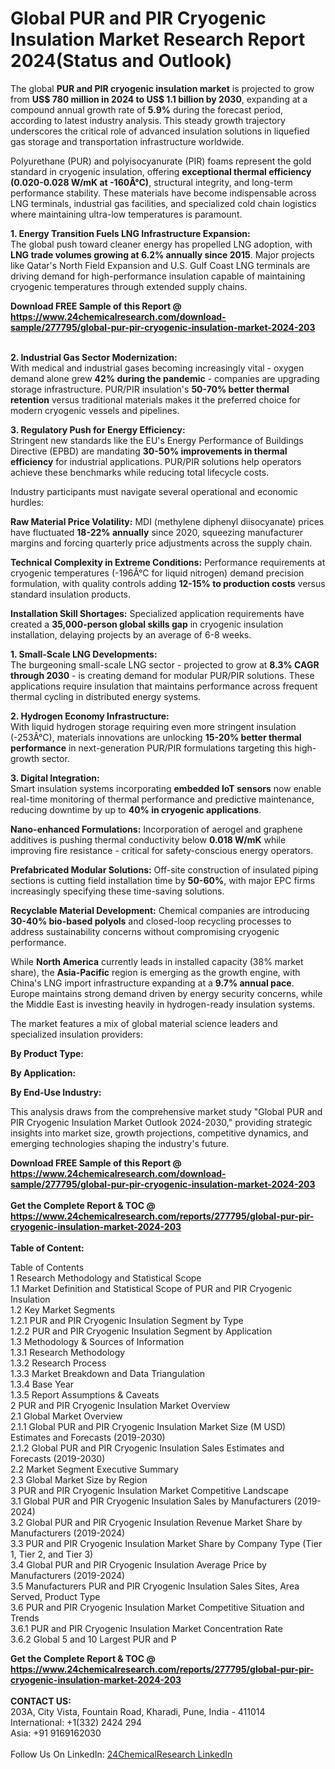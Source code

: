 <h1>Global PUR and PIR Cryogenic Insulation Market Research Report 2024(Status and Outlook)</h1><p>The global <strong>PUR and PIR cryogenic insulation market</strong> is projected to grow from <strong>US$ 780 million in 2024 to US$ 1.1 billion by 2030</strong>, expanding at a compound annual growth rate of <strong>5.9%</strong> during the forecast period, according to latest industry analysis. This steady growth trajectory underscores the critical role of advanced insulation solutions in liquefied gas storage and transportation infrastructure worldwide.</p><p>Polyurethane (PUR) and polyisocyanurate (PIR) foams represent the gold standard in cryogenic insulation, offering <strong>exceptional thermal efficiency (0.020-0.028 W/mK at -160Â°C)</strong>, structural integrity, and long-term performance stability. These materials have become indispensable across LNG terminals, industrial gas facilities, and specialized cold chain logistics where maintaining ultra-low temperatures is paramount.</p><p><strong>1. Energy Transition Fuels LNG Infrastructure Expansion:</strong><br>
The global push toward cleaner energy has propelled LNG adoption, with <strong>LNG trade volumes growing at 6.2% annually since 2015</strong>. Major projects like Qatar's North Field Expansion and U.S. Gulf Coast LNG terminals are driving demand for high-performance insulation capable of maintaining cryogenic temperatures through extended supply chains.</p><div><b>Download FREE Sample of this Report @ 
            <a href="https://www.24chemicalresearch.com/download-sample/277795/global-pur-pir-cryogenic-insulation-market-2024-203">
            https://www.24chemicalresearch.com/download-sample/277795/global-pur-pir-cryogenic-insulation-market-2024-203</a></b></div><br><p><strong>2. Industrial Gas Sector Modernization:</strong><br>
With medical and industrial gases becoming increasingly vital - oxygen demand alone grew <strong>42% during the pandemic</strong> - companies are upgrading storage infrastructure. PUR/PIR insulation's <strong>50-70% better thermal retention</strong> versus traditional materials makes it the preferred choice for modern cryogenic vessels and pipelines.</p><p><strong>3. Regulatory Push for Energy Efficiency:</strong><br>
Stringent new standards like the EU's Energy Performance of Buildings Directive (EPBD) are mandating <strong>30-50% improvements in thermal efficiency</strong> for industrial applications. PUR/PIR solutions help operators achieve these benchmarks while reducing total lifecycle costs.</p><p>Industry participants must navigate several operational and economic hurdles:</p><p><strong>Raw Material Price Volatility:</strong> MDI (methylene diphenyl diisocyanate) prices have fluctuated <strong>18-22% annually</strong> since 2020, squeezing manufacturer margins and forcing quarterly price adjustments across the supply chain.</p><p><strong>Technical Complexity in Extreme Conditions:</strong> Performance requirements at cryogenic temperatures (-196Â°C for liquid nitrogen) demand precision formulation, with quality controls adding <strong>12-15% to production costs</strong> versus standard insulation products.</p><p><strong>Installation Skill Shortages:</strong> Specialized application requirements have created a <strong>35,000-person global skills gap</strong> in cryogenic insulation installation, delaying projects by an average of 6-8 weeks.</p><p><strong>1. Small-Scale LNG Developments:</strong><br>
The burgeoning small-scale LNG sector - projected to grow at <strong>8.3% CAGR through 2030</strong> - is creating demand for modular PUR/PIR solutions. These applications require insulation that maintains performance across frequent thermal cycling in distributed energy systems.</p><p><strong>2. Hydrogen Economy Infrastructure:</strong><br>
With liquid hydrogen storage requiring even more stringent insulation (-253Â°C), materials innovations are unlocking <strong>15-20% better thermal performance</strong> in next-generation PUR/PIR formulations targeting this high-growth sector.</p><p><strong>3. Digital Integration:</strong><br>
Smart insulation systems incorporating <strong>embedded IoT sensors</strong> now enable real-time monitoring of thermal performance and predictive maintenance, reducing downtime by up to <strong>40% in cryogenic applications</strong>.</p><p><strong>Nano-enhanced Formulations:</strong> Incorporation of aerogel and graphene additives is pushing thermal conductivity below <strong>0.018 W/mK</strong> while improving fire resistance - critical for safety-conscious energy operators.</p><p><strong>Prefabricated Modular Solutions:</strong> Off-site construction of insulated piping sections is cutting field installation time by <strong>50-60%</strong>, with major EPC firms increasingly specifying these time-saving solutions.</p><p><strong>Recyclable Material Development:</strong> Chemical companies are introducing <strong>30-40% bio-based polyols</strong> and closed-loop recycling processes to address sustainability concerns without compromising cryogenic performance.</p><p>While <strong>North America</strong> currently leads in installed capacity (38% market share), the <strong>Asia-Pacific</strong> region is emerging as the growth engine, with China's LNG import infrastructure expanding at a <strong>9.7% annual pace</strong>. Europe maintains strong demand driven by energy security concerns, while the Middle East is investing heavily in hydrogen-ready insulation systems.</p><p>The market features a mix of global material science leaders and specialized insulation providers:</p><p><strong>By Product Type:</strong></p><p><strong>By Application:</strong></p><p><strong>By End-Use Industry:</strong></p><p>This analysis draws from the comprehensive market study "Global PUR and PIR Cryogenic Insulation Market Outlook 2024-2030," providing strategic insights into market size, growth projections, competitive dynamics, and emerging technologies shaping the industry's future.</p><div><b>Download FREE Sample of this Report @ 
            <a href="https://www.24chemicalresearch.com/download-sample/277795/global-pur-pir-cryogenic-insulation-market-2024-203">
            https://www.24chemicalresearch.com/download-sample/277795/global-pur-pir-cryogenic-insulation-market-2024-203</a></b></div><br><div><b>Get the Complete Report & TOC @ 
            <a href="https://www.24chemicalresearch.com/reports/277795/global-pur-pir-cryogenic-insulation-market-2024-203">
            https://www.24chemicalresearch.com/reports/277795/global-pur-pir-cryogenic-insulation-market-2024-203</a></b></div><br>
            <b>Table of Content:</b><p>Table of Contents<br />
1 Research Methodology and Statistical Scope<br />
1.1 Market Definition and Statistical Scope of PUR and PIR Cryogenic Insulation<br />
1.2 Key Market Segments<br />
1.2.1 PUR and PIR Cryogenic Insulation Segment by Type<br />
1.2.2 PUR and PIR Cryogenic Insulation Segment by Application<br />
1.3 Methodology & Sources of Information<br />
1.3.1 Research Methodology<br />
1.3.2 Research Process<br />
1.3.3 Market Breakdown and Data Triangulation<br />
1.3.4 Base Year<br />
1.3.5 Report Assumptions & Caveats<br />
2 PUR and PIR Cryogenic Insulation Market Overview<br />
2.1 Global Market Overview<br />
2.1.1 Global PUR and PIR Cryogenic Insulation Market Size (M USD) Estimates and Forecasts (2019-2030)<br />
2.1.2 Global PUR and PIR Cryogenic Insulation Sales Estimates and Forecasts (2019-2030)<br />
2.2 Market Segment Executive Summary<br />
2.3 Global Market Size by Region<br />
3 PUR and PIR Cryogenic Insulation Market Competitive Landscape<br />
3.1 Global PUR and PIR Cryogenic Insulation Sales by Manufacturers (2019-2024)<br />
3.2 Global PUR and PIR Cryogenic Insulation Revenue Market Share by Manufacturers (2019-2024)<br />
3.3 PUR and PIR Cryogenic Insulation Market Share by Company Type (Tier 1, Tier 2, and Tier 3)<br />
3.4 Global PUR and PIR Cryogenic Insulation Average Price by Manufacturers (2019-2024)<br />
3.5 Manufacturers PUR and PIR Cryogenic Insulation Sales Sites, Area Served, Product Type<br />
3.6 PUR and PIR Cryogenic Insulation Market Competitive Situation and Trends<br />
3.6.1 PUR and PIR Cryogenic Insulation Market Concentration Rate<br />
3.6.2 Global 5 and 10 Largest PUR and P</p><div><b>Get the Complete Report & TOC @ 
            <a href="https://www.24chemicalresearch.com/reports/277795/global-pur-pir-cryogenic-insulation-market-2024-203">
            https://www.24chemicalresearch.com/reports/277795/global-pur-pir-cryogenic-insulation-market-2024-203</a></b></div><br><b>CONTACT US:</b><br>
            203A, City Vista, Fountain Road, Kharadi, Pune, India - 411014<br>
            International: +1(332) 2424 294<br>
            Asia: +91 9169162030 <br><br>
            Follow Us On LinkedIn: <a href="https://www.linkedin.com/company/24chemicalresearch/">24ChemicalResearch LinkedIn</a>